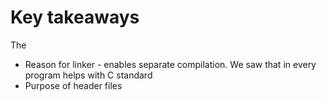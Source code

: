 # Key takeaways

The&#x20;

* Reason for linker - enables separate compilation. We saw that in every program helps with C standard&#x20;
* Purpose of header files
